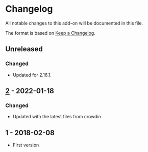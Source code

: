 # Changelog
All notable changes to this add-on will be documented in this file.

The format is based on [Keep a Changelog](https://keepachangelog.com/en/1.0.0/).

## Unreleased
### Changed
- Updated for 2.16.1.

## [2] - 2022-01-18

### Changed
- Updated with the latest files from crowdin

## 1 - 2018-02-08

- First version

[2]: https://github.com/zaproxy/zap-core-help/releases/help_tr_TR-v2
